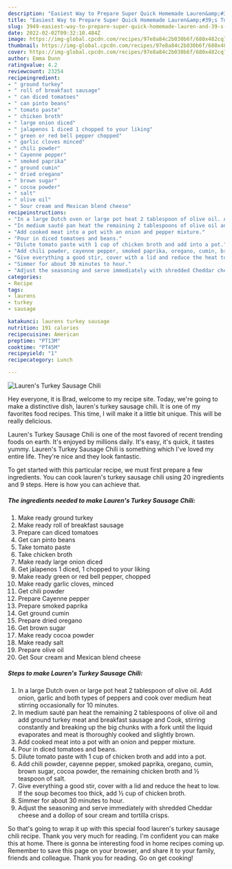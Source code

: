 ```yaml
---
description: "Easiest Way to Prepare Super Quick Homemade Lauren&amp;#39;s Turkey Sausage Chili"
title: "Easiest Way to Prepare Super Quick Homemade Lauren&amp;#39;s Turkey Sausage Chili"
slug: 3949-easiest-way-to-prepare-super-quick-homemade-lauren-and-39-s-turkey-sausage-chili
date: 2022-02-02T09:32:10.484Z
image: https://img-global.cpcdn.com/recipes/97e8a84c2b030b6f/680x482cq70/laurens-turkey-sausage-chili-recipe-main-photo.jpg
thumbnail: https://img-global.cpcdn.com/recipes/97e8a84c2b030b6f/680x482cq70/laurens-turkey-sausage-chili-recipe-main-photo.jpg
cover: https://img-global.cpcdn.com/recipes/97e8a84c2b030b6f/680x482cq70/laurens-turkey-sausage-chili-recipe-main-photo.jpg
author: Emma Dunn
ratingvalue: 4.2
reviewcount: 23254
recipeingredient:
- " ground turkey"
- " roll of breakfast sausage"
- " can diced tomatoes"
- " can pinto beans"
- " tomato paste"
- " chicken broth"
- " large onion diced"
- " jalapenos 1 diced 1 chopped to your liking"
- " green or red bell pepper chopped"
- " garlic cloves minced"
- " chili powder"
- " Cayenne pepper"
- " smoked paprika"
- " ground cumin"
- " dried oregano"
- " brown sugar"
- " cocoa powder"
- " salt"
- " olive oil"
- " Sour cream and Mexican blend cheese"
recipeinstructions:
- "In a large Dutch oven or large pot heat 2 tablespoon of olive oil. Add onion, garlic and both types of peppers and cook over medium heat stirring occasionally for 10 minutes."
- "In medium sauté pan heat the remaining 2 tablespoons of olive oil and add ground turkey meat and breakfast sausage and Cook, stirring constantly and breaking up the big chunks with a fork until the liquid evaporates and meat is thoroughly cooked and slightly brown."
- "Add cooked meat into a pot with an onion and pepper mixture."
- "Pour in diced tomatoes and beans."
- "Dilute tomato paste with 1 cup of chicken broth and add into a pot."
- "Add chili powder, cayenne pepper, smoked paprika, oregano, cumin, brown sugar, cocoa powder, the remaining chicken broth and ½ teaspoon of salt."
- "Give everything a good stir, cover with a lid and reduce the heat to low. If the soup becomes too thick, add ½ cup of chicken broth."
- "Simmer for about 30 minutes to hour."
- "Adjust the seasoning and serve immediately with shredded Cheddar cheese and a dollop of sour cream and tortilla crisps."
categories:
- Recipe
tags:
- laurens
- turkey
- sausage

katakunci: laurens turkey sausage 
nutrition: 191 calories
recipecuisine: American
preptime: "PT13M"
cooktime: "PT45M"
recipeyield: "1"
recipecategory: Lunch

---
```



![Lauren&#39;s Turkey Sausage Chili](https://img-global.cpcdn.com/recipes/97e8a84c2b030b6f/680x482cq70/laurens-turkey-sausage-chili-recipe-main-photo.jpg)

Hey everyone, it is Brad, welcome to my recipe site. Today, we're going to make a distinctive dish, lauren&#39;s turkey sausage chili. It is one of my favorites food recipes. This time, I will make it a little bit unique. This will be really delicious.



Lauren&#39;s Turkey Sausage Chili is one of the most favored of recent trending foods on earth. It's enjoyed by millions daily. It's easy, it's quick, it tastes yummy. Lauren&#39;s Turkey Sausage Chili is something which I've loved my entire life. They're nice and they look fantastic.


To get started with this particular recipe, we must first prepare a few ingredients. You can cook lauren&#39;s turkey sausage chili using 20 ingredients and 9 steps. Here is how you can achieve that.

<!--inarticleads1-->

##### The ingredients needed to make Lauren&#39;s Turkey Sausage Chili:

1. Make ready  ground turkey
1. Make ready  roll of breakfast sausage
1. Prepare  can diced tomatoes
1. Get  can pinto beans
1. Take  tomato paste
1. Take  chicken broth
1. Make ready  large onion diced
1. Get  jalapenos 1 diced, 1 chopped to your liking
1. Make ready  green or red bell pepper, chopped
1. Make ready  garlic cloves, minced
1. Get  chili powder
1. Prepare  Cayenne pepper
1. Prepare  smoked paprika
1. Get  ground cumin
1. Prepare  dried oregano
1. Get  brown sugar
1. Make ready  cocoa powder
1. Make ready  salt
1. Prepare  olive oil
1. Get  Sour cream and Mexican blend cheese




<!--inarticleads2-->

##### Steps to make Lauren&#39;s Turkey Sausage Chili:

1. In a large Dutch oven or large pot heat 2 tablespoon of olive oil. Add onion, garlic and both types of peppers and cook over medium heat stirring occasionally for 10 minutes.
1. In medium sauté pan heat the remaining 2 tablespoons of olive oil and add ground turkey meat and breakfast sausage and Cook, stirring constantly and breaking up the big chunks with a fork until the liquid evaporates and meat is thoroughly cooked and slightly brown.
1. Add cooked meat into a pot with an onion and pepper mixture.
1. Pour in diced tomatoes and beans.
1. Dilute tomato paste with 1 cup of chicken broth and add into a pot.
1. Add chili powder, cayenne pepper, smoked paprika, oregano, cumin, brown sugar, cocoa powder, the remaining chicken broth and ½ teaspoon of salt.
1. Give everything a good stir, cover with a lid and reduce the heat to low. If the soup becomes too thick, add ½ cup of chicken broth.
1. Simmer for about 30 minutes to hour.
1. Adjust the seasoning and serve immediately with shredded Cheddar cheese and a dollop of sour cream and tortilla crisps.




So that's going to wrap it up with this special food lauren&#39;s turkey sausage chili recipe. Thank you very much for reading. I'm confident you can make this at home. There is gonna be interesting food in home recipes coming up. Remember to save this page on your browser, and share it to your family, friends and colleague. Thank you for reading. Go on get cooking!
